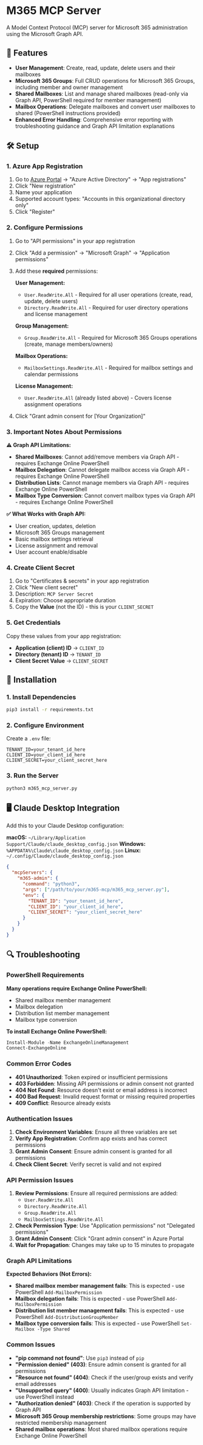 # M365 MCP Server

A Model Context Protocol (MCP) server for Microsoft 365 administration using the Microsoft Graph API.

## 🚀 Features

- **User Management**: Create, read, update, delete users and their mailboxes
- **Microsoft 365 Groups**: Full CRUD operations for Microsoft 365 Groups, including member and owner management
- **Shared Mailboxes**: List and manage shared mailboxes (read-only via Graph API, PowerShell required for member management)
- **Mailbox Operations**: Delegate mailboxes and convert user mailboxes to shared (PowerShell instructions provided)
- **Enhanced Error Handling**: Comprehensive error reporting with troubleshooting guidance and Graph API limitation explanations

## 🛠️ Setup

### 1. Azure App Registration

1. Go to [Azure Portal](https://portal.azure.com) → "Azure Active Directory" → "App registrations"
2. Click "New registration"
3. Name your application
4. Supported account types: "Accounts in this organizational directory only"
5. Click "Register"

### 2. Configure Permissions

1. Go to "API permissions" in your app registration
2. Click "Add a permission" → "Microsoft Graph" → "Application permissions"
3. Add these **required** permissions:

   **User Management:**
   - `User.ReadWrite.All` - Required for all user operations (create, read, update, delete users)
   - `Directory.ReadWrite.All` - Required for user directory operations and license management

   **Group Management:**
   - `Group.ReadWrite.All` - Required for Microsoft 365 Groups operations (create, manage members/owners)

   **Mailbox Operations:**
   - `MailboxSettings.ReadWrite.All` - Required for mailbox settings and calendar permissions

   **License Management:**
   - `User.ReadWrite.All` (already listed above) - Covers license assignment operations

4. Click "Grant admin consent for [Your Organization]"

### 3. Important Notes About Permissions

**⚠️ Graph API Limitations:**
- **Shared Mailboxes**: Cannot add/remove members via Graph API - requires Exchange Online PowerShell
- **Mailbox Delegation**: Cannot delegate mailbox access via Graph API - requires Exchange Online PowerShell  
- **Distribution Lists**: Cannot manage members via Graph API - requires Exchange Online PowerShell
- **Mailbox Type Conversion**: Cannot convert mailbox types via Graph API - requires Exchange Online PowerShell

**✅ What Works with Graph API:**
- User creation, updates, deletion
- Microsoft 365 Groups management
- Basic mailbox settings retrieval
- License assignment and removal
- User account enable/disable

### 4. Create Client Secret

1. Go to "Certificates & secrets" in your app registration
2. Click "New client secret"
3. Description: `MCP Server Secret`
4. Expiration: Choose appropriate duration
5. Copy the **Value** (not the ID) - this is your `CLIENT_SECRET`

### 5. Get Credentials

Copy these values from your app registration:
- **Application (client) ID** → `CLIENT_ID`
- **Directory (tenant) ID** → `TENANT_ID`
- **Client Secret Value** → `CLIENT_SECRET`

## 🚀 Installation

### 1. Install Dependencies

```bash
pip3 install -r requirements.txt
```

### 2. Configure Environment

Create a `.env` file:
```env
TENANT_ID=your_tenant_id_here
CLIENT_ID=your_client_id_here
CLIENT_SECRET=your_client_secret_here
```

### 3. Run the Server

```bash
python3 m365_mcp_server.py
```

## 🖥️ Claude Desktop Integration

Add this to your Claude Desktop configuration:

**macOS:** `~/Library/Application Support/Claude/claude_desktop_config.json`
**Windows:** `%APPDATA%\Claude\claude_desktop_config.json`
**Linux:** `~/.config/Claude/claude_desktop_config.json`

```json
{
  "mcpServers": {
    "m365-admin": {
      "command": "python3",
      "args": ["/path/to/your/m365-mcp/m365_mcp_server.py"],
      "env": {
        "TENANT_ID": "your_tenant_id_here",
        "CLIENT_ID": "your_client_id_here",
        "CLIENT_SECRET": "your_client_secret_here"
      }
    }
  }
}
```

## 🔍 Troubleshooting

### PowerShell Requirements

**Many operations require Exchange Online PowerShell:**
- Shared mailbox member management
- Mailbox delegation
- Distribution list member management
- Mailbox type conversion

**To install Exchange Online PowerShell:**
```powershell
Install-Module -Name ExchangeOnlineManagement
Connect-ExchangeOnline
```

### Common Error Codes

- **401 Unauthorized**: Token expired or insufficient permissions
- **403 Forbidden**: Missing API permissions or admin consent not granted
- **404 Not Found**: Resource doesn't exist or email address is incorrect
- **400 Bad Request**: Invalid request format or missing required properties
- **409 Conflict**: Resource already exists

### Authentication Issues

1. **Check Environment Variables**: Ensure all three variables are set
2. **Verify App Registration**: Confirm app exists and has correct permissions
3. **Grant Admin Consent**: Ensure admin consent is granted for all permissions
4. **Check Client Secret**: Verify secret is valid and not expired

### API Permission Issues

1. **Review Permissions**: Ensure all required permissions are added:
   - `User.ReadWrite.All`
   - `Directory.ReadWrite.All` 
   - `Group.ReadWrite.All`
   - `MailboxSettings.ReadWrite.All`
2. **Check Permission Type**: Use "Application permissions" not "Delegated permissions"
3. **Grant Admin Consent**: Click "Grant admin consent" in Azure Portal
4. **Wait for Propagation**: Changes may take up to 15 minutes to propagate

### Graph API Limitations

**Expected Behaviors (Not Errors):**
- **Shared mailbox member management fails**: This is expected - use PowerShell `Add-MailboxPermission`
- **Mailbox delegation fails**: This is expected - use PowerShell `Add-MailboxPermission`
- **Distribution list member management fails**: This is expected - use PowerShell `Add-DistributionGroupMember`
- **Mailbox type conversion fails**: This is expected - use PowerShell `Set-Mailbox -Type Shared`

### Common Issues

- **"pip command not found"**: Use `pip3` instead of `pip`
- **"Permission denied" (403)**: Ensure admin consent is granted for all permissions
- **"Resource not found" (404)**: Check if the user/group exists and verify email addresses
- **"Unsupported query" (400)**: Usually indicates Graph API limitation - use PowerShell instead
- **"Authorization denied" (403)**: Check if the operation is supported by Graph API
- **Microsoft 365 Group membership restrictions**: Some groups may have restricted membership management
- **Shared mailbox operations**: Most shared mailbox operations require Exchange Online PowerShell

